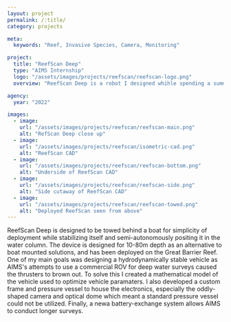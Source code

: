 ```yaml
---
layout: project
permalink: /:title/
category: projects

meta:
  keywords: "Reef, Invasive Species, Camera, Monitoring"

project:
  title: "ReefScan Deep"
  type: "AIMS Internship"
  logo: "/assets/images/projects/reefscan/reefscan-logo.png"
  overview: "ReefScan Deep is a robot I designed whihle spending a summer as a visiting researcher at the Australian Institute of Marine Science (AIMS). It is a part of their [ReefScan series](https://www.aims.gov.au/research/technology/reefscan) of devices built for high-quality reef imaging and surveys."

agency:
  year: "2022"

images:
  - image:
    url: "/assets/images/projects/reefscan/reefscan-main.png"
    alt: "RefScan Deep close up"
  - image:
    url: "/assets/images/projects/reefscan/isometric-cad.png"
    alt: "ReefScan CAD"
  - image:
    url: "/assets/images/projects/reefscan/reefscan-bottom.png"
    alt: "Underside of ReefScan CAD"
  - image:
    url: "/assets/images/projects/reefscan/reefscan-side.png"
    alt: "Side cutaway of ReefScan CAD"
  - image:
    url: "/assets/images/projects/reefscan/reefscan-towed.png"
    alt: "Deployed ReefScan seen from above"
---
```

<p>ReefScan Deep is designed to be towed behind a boat for simplicity of deployment while stabilizing itself and semi-autonomously positing it in the water column. The device is designed for 10-80m depth as an alternative to boat mounted solutions, and has been deployed on the Great Barrier Reef. One of my main goals was designing a hydrodynamically stable vehicle as AIMS's attempts to use a commercial ROV for deep water surveys caused the thrusters to brown out. To solve this I created a mathematical model of the vehicle used to optimize vehicle paramaters. I also developed a custom frame and pressure vessel to house the electronics, especially the oddly-shaped camera and optical dome which meant a standard pressure vessel could not be utilized. Finally, a newa battery-exchange system allows AIMS to conduct longer surveys. </p>
